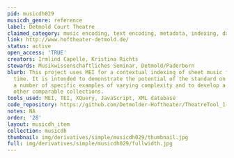 ```yaml
---
pid: musicdh029
musicdh_genre: reference
label: Detmold Court Theatre
claimed_category: music encoding, text encoding, metadata, indexing, database
link: http://www.hoftheater-detmold.de/
status: active
open_access: 'TRUE'
creators: Irmlind Capelle, Kristina Richts
stewards: Musikwissenschaftliches Seminar, Detmold/Paderborn
blurb: This project uses MEI for a contextual indexing of sheet music for the first
  time. It is intended to demonstrate the potential of the standard on the basis of
  a number of specific examples of varying complexity and to develop a model for indexing
  other comparable collections.
tools_used: MEI, TEI, XQuery, JavaScript, XML database
code_repository: https://github.com/Detmolder-Hoftheater/TheatreTool_1-Dev
notes: NA
order: '28'
layout: musicdh_item
collection: musicdh
thumbnail: img/derivatives/simple/musicdh029/thumbnail.jpg
full: img/derivatives/simple/musicdh029/fullwidth.jpg
---
```

